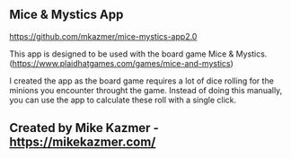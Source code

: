## Mice & Mystics App
https://github.com/mkazmer/mice-mystics-app2.0

This app is designed to be used with the board game Mice & Mystics. (https://www.plaidhatgames.com/games/mice-and-mystics)

I created the app as the board game requires a lot of dice rolling for the minions you encounter throught the game.  Instead of doing this manually, you can use the app to calculate these roll with a single click.

## Created by Mike Kazmer - https://mikekazmer.com/
